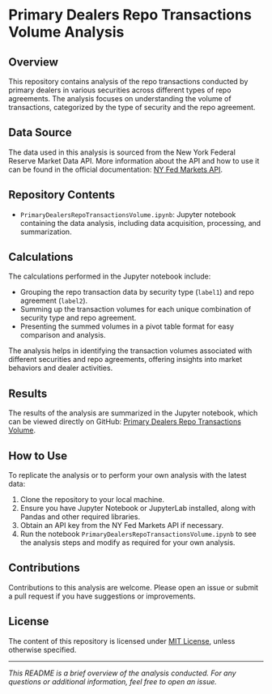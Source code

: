 # Primary Dealers Repo Transactions Volume Analysis

## Overview
This repository contains analysis of the repo transactions conducted by primary dealers in various securities across different types of repo agreements. The analysis focuses on understanding the volume of transactions, categorized by the type of security and the repo agreement.

## Data Source
The data used in this analysis is sourced from the New York Federal Reserve Market Data API. More information about the API and how to use it can be found in the official documentation: [NY Fed Markets API](https://markets.newyorkfed.org/static/docs/markets-api.html).

## Repository Contents
- `PrimaryDealersRepoTransactionsVolume.ipynb`: Jupyter notebook containing the data analysis, including data acquisition, processing, and summarization.

## Calculations
The calculations performed in the Jupyter notebook include:
- Grouping the repo transaction data by security type (`label1`) and repo agreement (`label2`).
- Summing up the transaction volumes for each unique combination of security type and repo agreement.
- Presenting the summed volumes in a pivot table format for easy comparison and analysis.

The analysis helps in identifying the transaction volumes associated with different securities and repo agreements, offering insights into market behaviors and dealer activities.

## Results
The results of the analysis are summarized in the Jupyter notebook, which can be viewed directly on GitHub: [Primary Dealers Repo Transactions Volume](https://github.com/veridelisi/FedMarketDataAPI/blob/main/PrimaryDealersRepoTransactionsVolume.ipynb).

## How to Use
To replicate the analysis or to perform your own analysis with the latest data:
1. Clone the repository to your local machine.
2. Ensure you have Jupyter Notebook or JupyterLab installed, along with Pandas and other required libraries.
3. Obtain an API key from the NY Fed Markets API if necessary.
4. Run the notebook `PrimaryDealersRepoTransactionsVolume.ipynb` to see the analysis steps and modify as required for your own analysis.

## Contributions
Contributions to this analysis are welcome. Please open an issue or submit a pull request if you have suggestions or improvements.

## License
The content of this repository is licensed under [MIT License](LICENSE), unless otherwise specified.

---
*This README is a brief overview of the analysis conducted. For any questions or additional information, feel free to open an issue.*
